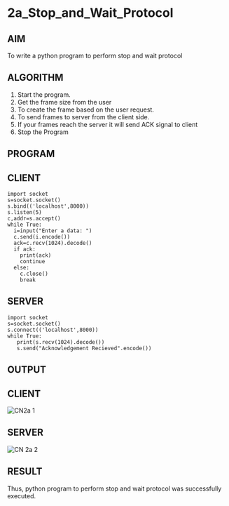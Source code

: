  # 2a_Stop_and_Wait_Protocol
## AIM 
To write a python program to perform stop and wait protocol
## ALGORITHM
1. Start the program.
2. Get the frame size from the user
3. To create the frame based on the user request.
4. To send frames to server from the client side.
5. If your frames reach the server it will send ACK signal to client
6. Stop the Program
## PROGRAM

## CLIENT
~~~
import socket
s=socket.socket()
s.bind(('localhost',8000))
s.listen(5)
c,addr=s.accept()
while True:
  i=input("Enter a data: ")
  c.send(i.encode())
  ack=c.recv(1024).decode()
  if ack:
    print(ack)
    continue
  else:
    c.close()
    break
~~~

## SERVER
~~~
import socket
s=socket.socket()
s.connect(('localhost',8000))
while True:
   print(s.recv(1024).decode())
   s.send("Acknowledgement Recieved".encode())
~~~
## OUTPUT

## CLIENT
![CN2a 1](https://github.com/user-attachments/assets/91e01cdf-d65c-4a0b-8e3e-e607385515e3)

## SERVER

![CN 2a 2](https://github.com/user-attachments/assets/a19185d3-30a7-406e-bb43-211a0666f60c)

## RESULT
Thus, python program to perform stop and wait protocol was successfully executed.
